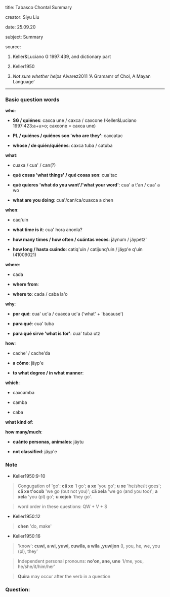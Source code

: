 
title: Tabasco Chontal Summary

creator: Siyu Liu

date: 25.09.20

subject: Summary

source: 

1. Keller&Luciano G 1997:439, and dictionary part

2. Keller1950

3. *Not sure whether helps* Alvarez2011 'A Gramamr of Chol, A Mayan Language'

----

### Basic question words

**who**: 

 - **SG / quiénes**: caxca une / caxca / caxcone (Keller&Luciano 1997:423:a+u>o; caxcone = caxca une)
 
 - **PL / quiénes / quiénes son 'who are they'**: caxcatac
 
 - **whose / de quién/quiénes**: caxca tuba / catuba
 
**what**: 

 - cuaxa / cua' / can(?)
 
 - **qué cosas 'what things' / qué cosas son**: cua'tac
 
 - **qué quieres 'what do you want'/'what your word'**: cua' a t'an / cua' a wo
 
 - **what are you doing**: cua'/can/ca/cuaxca a chen
 
**when**: 

 - caq'uin
 
 - **what time is it**: cua' hora anonla?
 
 - **how many times / how often / cuántas veces**:	jäynum / jäypetz'
 
 - **how long / hasta cuándo**: catiq'uin / catijunq'uin / jäyp'e q'uin (41009021)	
 
**where**: 

 - cada
  
 - **where from**: 
 
 - **where to**: cada / caba la'o
 
**why**: 

 - **por qué**: cua' uc'a / cuaxca uc'a ('what' + 'bacause')

 - **para qué**: cua' tuba
 
 - **para qué sirve 'what is for'**: cua' tuba utz

**how**: 

 - cache' / cache'da
 
 - **a cómo**: jäyp'e
 
 - **to what degree / in what manner**: 
  
**which**: 

 - caxcamba
 
 - camba
 
 - caba
  
**what kind of**: 

**how many/much**: 
 
 - **cuánto personas, animales**: jäytu
 
 - **not classified**: jäyp'e


### Note

- Keller1950:9-10

> Congugation of 'go': **cä xe** 'I go'; **a xe** 'you go'; **u xe** 'he/she/it goes'; **cä xe t'ocob** 'we go (but not you)'; **cä xela** 'we go (and you too)'; **a xela** 'you (pl) go'; **u xejob** 'they go'.

> word order in these questions: QW + V + S

- Keller1950:12

> **chen** 'do, make'

- Keller1950:16

> 'know': **cuwi, a wi, yuwi, cuwila, a wila ,yuwijon** (I, you, he, we, you (pl), they'

> Independent personal pronouns: **no'on, ane, une** 'I/me, you, he/she/it/him/her'

> **Quira** may occur after the verb in a question


### Question:

